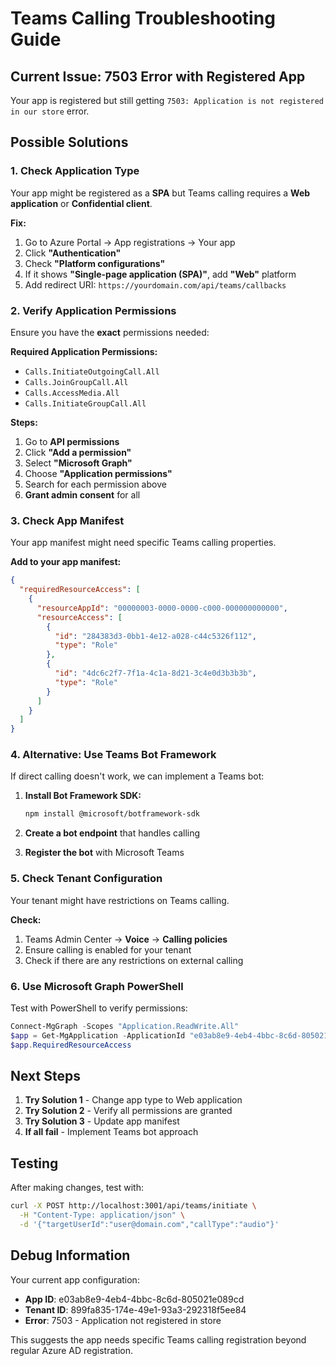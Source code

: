 # Teams Calling Troubleshooting Guide

## Current Issue: 7503 Error with Registered App

Your app is registered but still getting `7503: Application is not registered in our store` error.

## Possible Solutions

### 1. Check Application Type

Your app might be registered as a **SPA** but Teams calling requires a **Web application** or **Confidential client**.

**Fix:**

1. Go to Azure Portal → App registrations → Your app
2. Click **"Authentication"**
3. Check **"Platform configurations"**
4. If it shows **"Single-page application (SPA)"**, add **"Web"** platform
5. Add redirect URI: `https://yourdomain.com/api/teams/callbacks`

### 2. Verify Application Permissions

Ensure you have the **exact** permissions needed:

**Required Application Permissions:**

- `Calls.InitiateOutgoingCall.All`
- `Calls.JoinGroupCall.All`
- `Calls.AccessMedia.All`
- `Calls.InitiateGroupCall.All`

**Steps:**

1. Go to **API permissions**
2. Click **"Add a permission"**
3. Select **"Microsoft Graph"**
4. Choose **"Application permissions"**
5. Search for each permission above
6. **Grant admin consent** for all

### 3. Check App Manifest

Your app manifest might need specific Teams calling properties.

**Add to your app manifest:**

```json
{
  "requiredResourceAccess": [
    {
      "resourceAppId": "00000003-0000-0000-c000-000000000000",
      "resourceAccess": [
        {
          "id": "284383d3-0bb1-4e12-a028-c44c5326f112",
          "type": "Role"
        },
        {
          "id": "4dc6c2f7-7f1a-4c1a-8d21-3c4e0d3b3b3b",
          "type": "Role"
        }
      ]
    }
  ]
}
```

### 4. Alternative: Use Teams Bot Framework

If direct calling doesn't work, we can implement a Teams bot:

1. **Install Bot Framework SDK:**

   ```bash
   npm install @microsoft/botframework-sdk
   ```

2. **Create a bot endpoint** that handles calling
3. **Register the bot** with Microsoft Teams

### 5. Check Tenant Configuration

Your tenant might have restrictions on Teams calling.

**Check:**

1. Teams Admin Center → **Voice** → **Calling policies**
2. Ensure calling is enabled for your tenant
3. Check if there are any restrictions on external calling

### 6. Use Microsoft Graph PowerShell

Test with PowerShell to verify permissions:

```powershell
Connect-MgGraph -Scopes "Application.ReadWrite.All"
$app = Get-MgApplication -ApplicationId "e03ab8e9-4eb4-4bbc-8c6d-805021e089cd"
$app.RequiredResourceAccess
```

## Next Steps

1. **Try Solution 1** - Change app type to Web application
2. **Try Solution 2** - Verify all permissions are granted
3. **Try Solution 3** - Update app manifest
4. **If all fail** - Implement Teams bot approach

## Testing

After making changes, test with:

```bash
curl -X POST http://localhost:3001/api/teams/initiate \
  -H "Content-Type: application/json" \
  -d '{"targetUserId":"user@domain.com","callType":"audio"}'
```

## Debug Information

Your current app configuration:

- **App ID**: e03ab8e9-4eb4-4bbc-8c6d-805021e089cd
- **Tenant ID**: 899fa835-174e-49e1-93a3-292318f5ee84
- **Error**: 7503 - Application not registered in store

This suggests the app needs specific Teams calling registration beyond regular Azure AD registration.

